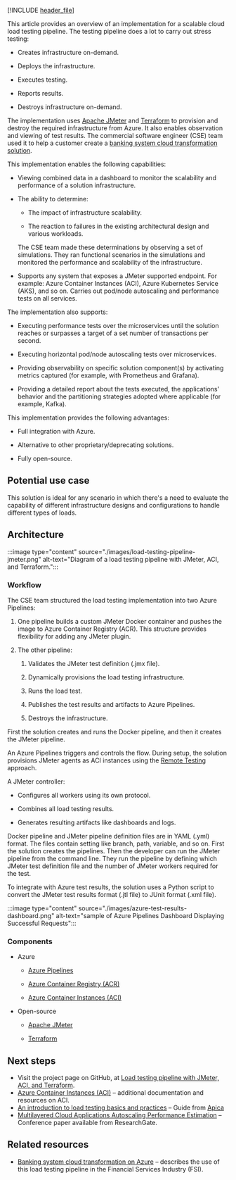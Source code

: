 [!INCLUDE [header_file](../../../includes/sol-idea-header.md)]

This article provides an overview of an implementation for a scalable cloud load testing pipeline. The testing pipeline does a lot to carry out stress testing:

* Creates infrastructure on-demand.

* Deploys the infrastructure.

* Executes testing.

* Reports results.

* Destroys infrastructure on-demand.

The implementation uses [Apache JMeter](https://jmeter.apache.org) and [Terraform](https://www.terraform.io) to provision and destroy the required infrastructure from Azure. It also enables observation and viewing of test results. The commercial software engineer (CSE) team used it to help a customer create a [banking system cloud transformation solution](banking-system-cloud-transformation.yml).

This implementation enables the following capabilities:

* Viewing combined data in a dashboard to monitor the scalability and performance of a solution infrastructure.

* The ability to determine:

  * The impact of infrastructure scalability.

  * The reaction to failures in the existing architectural design and various workloads.

  The CSE team made these determinations by observing a set of simulations. They ran functional scenarios in the simulations and monitored the performance and scalability of the infrastructure.

* Supports any system that exposes a JMeter supported endpoint. For example: Azure Container Instances (ACI), Azure Kubernetes Service (AKS), and so on. Carries out pod/node autoscaling and performance tests on all services.

The implementation also supports:

* Executing performance tests over the microservices until the solution reaches or surpasses a target of a set number of transactions per second.

* Executing horizontal pod/node autoscaling tests over microservices.

* Providing observability on specific solution component(s) by activating metrics captured (for example, with Prometheus and Grafana).

* Providing a detailed report about the tests executed, the applications' behavior and the partitioning strategies adopted where applicable (for example, Kafka).

This implementation provides the following advantages:

* Full integration with Azure.

* Alternative to other proprietary/deprecating solutions.

* Fully open-source.

## Potential use case

This solution is ideal for any scenario in which there's a need to evaluate the capability of different infrastructure designs and configurations to handle different types of loads.

## Architecture

:::image type="content" source="./images/load-testing-pipeline-jmeter.png" alt-text="Diagram of a load testing pipeline with JMeter, ACI, and Terraform.":::

### Workflow

The CSE team structured the load testing implementation into two Azure Pipelines:

1. One pipeline builds a custom JMeter Docker container and pushes the image to Azure Container Registry (ACR). This structure provides flexibility for adding any JMeter plugin.

1. The other pipeline:

    1. Validates the JMeter test definition (.jmx file).

    1. Dynamically provisions the load testing infrastructure.

    1. Runs the load test.

    1. Publishes the test results and artifacts to Azure Pipelines.

    1. Destroys the infrastructure.

First the solution creates and runs the Docker pipeline, and then it creates the JMeter pipeline.

An Azure Pipelines triggers and controls the flow. During setup, the solution provisions JMeter agents as ACI instances using the [Remote Testing](https://jmeter.apache.org/usermanual/remote-test.html) approach.

A JMeter controller:

* Configures all workers using its own protocol.

* Combines all load testing results.

* Generates resulting artifacts like dashboards and logs.

Docker pipeline and JMeter pipeline definition files are in YAML (.yml) format. The files contain setting like branch, path, variable, and so on. First the solution creates the pipelines. Then the developer can run the JMeter pipeline from the command line. They run the pipeline by defining which JMeter test definition file and the number of JMeter workers required for the test.

To integrate with Azure test results, the solution uses a Python script to convert the JMeter test results format (.jtl file) to JUnit format (.xml file).

:::image type="content" source="./images/azure-test-results-dashboard.png" alt-text="sample of Azure Pipelines Dashboard Displaying Successful Requests":::

### Components

* Azure

  * [Azure Pipelines](https://azure.microsoft.com/services/devops/pipelines)

  * [Azure Container Registry (ACR)](https://azure.microsoft.com/services/container-registry)

  * [Azure Container Instances (ACI)](https://azure.microsoft.com/services/container-instances)

* Open-source

  * [Apache JMeter](https://jmeter.apache.org)

  * [Terraform](https://www.terraform.io)

## Next steps

* Visit the project page on GitHub, at [Load testing pipeline with JMeter, ACI, and Terraform](https://github.com/Azure-Samples/jmeter-aci-terraform).
* [Azure Container Instances (ACI)](/azure/container-instances) – additional documentation and resources on ACI.
* [An introduction to load testing basics and practices](https://apica-kb.atlassian.net/wiki/spaces/ALTTUTS/pages/5538048/LoadTesting+101) – Guide from [Apica](https://www.apica.io)
* [Multilayered Cloud Applications Autoscaling Performance Estimation](https://www.researchgate.net/publication/323791761_Multilayered_Cloud_Applications_Autoscaling_Performance_Estimation) – Conference paper available from ResearchGate.

## Related resources

* [Banking system cloud transformation on Azure](banking-system-cloud-transformation.yml)  – describes the use of this load testing pipeline in the Financial Services Industry (FSI).
